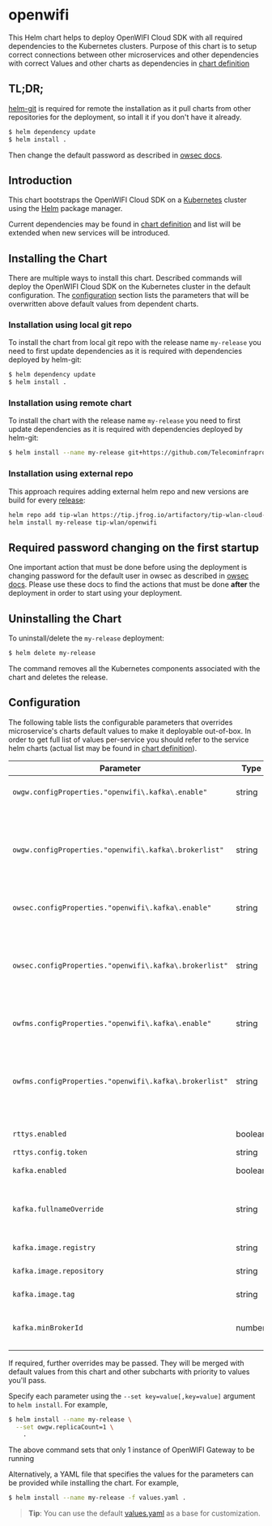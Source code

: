 # openwifi

This Helm chart helps to deploy OpenWIFI Cloud SDK with all required dependencies to the Kubernetes clusters. Purpose of this chart is to setup correct connections between other microservices and other dependencies with correct Values and other charts as dependencies in [chart definition](Chart.yaml)

## TL;DR;

[helm-git](https://github.com/aslafy-z/helm-git) is required for remote the installation as it pull charts from other repositories for the deployment, so intall it if you don't have it already.

```bash
$ helm dependency update
$ helm install .
```

Then change the default password as described in [owsec docs](https://github.com/Telecominfraproject/wlan-cloud-ucentralsec/tree/main#changing-default-password).

## Introduction

This chart bootstraps the OpenWIFI Cloud SDK on a [Kubernetes](http://kubernetes.io) cluster using the [Helm](https://helm.sh) package manager.

Current dependencies may be found in [chart definition](Chart.yaml) and list will be extended when new services will be introduced.

## Installing the Chart

There are multiple ways to install this chart. Described commands will deploy the OpenWIFI Cloud SDK on the Kubernetes cluster in the default configuration. The [configuration](#configuration) section lists the parameters that will be overwritten above default values from dependent charts.

### Installation using local git repo

To install the chart from local git repo with the release name `my-release` you need to first update dependencies as it is required with dependencies deployed by helm-git:

```bash
$ helm dependency update
$ helm install .
```

### Installation using remote chart

To install the chart with the release name `my-release` you need to first update dependencies as it is required with dependencies deployed by helm-git:

```bash
$ helm install --name my-release git+https://github.com/Telecominfraproject/wlan-cloud-ucentral-deploy@chart/openwifi-0.1.0.tgz?ref=main
```

### Installation using external repo

This approach requires adding external helm repo and new versions are build for every [release](https://github.com/Telecominfraproject/wlan-cloud-ucentral-deploy/releases):

```bash
helm repo add tip-wlan https://tip.jfrog.io/artifactory/tip-wlan-cloud-ucentral-helm/
helm install my-release tip-wlan/openwifi
```

## Required password changing on the first startup

One important action that must be done before using the deployment is changing password for the default user in owsec as described in [owsec docs](https://github.com/Telecominfraproject/wlan-cloud-ucentralsec/tree/main#changing-default-password). Please use these docs to find the actions that must be done **after** the deployment in order to start using your deployment.

## Uninstalling the Chart

To uninstall/delete the `my-release` deployment:

```bash
$ helm delete my-release
```

The command removes all the Kubernetes components associated with the chart and deletes the release.

## Configuration

The following table lists the configurable parameters that overrides microservice's charts default values to make it deployable out-of-box. In order to get full list of values per-service you should refer to the service helm charts (actual list may be found in [chart definition](Chart.yaml)).

| Parameter | Type | Description | Default |
|-----------|------|-------------|---------|
| `owgw.configProperties."openwifi\.kafka\.enable"` | string | Configures OpenWIFI Gateway to use Kafka for communication | `'true'` |
| `owgw.configProperties."openwifi\.kafka\.brokerlist"` | string | Sets up Kafka broker list for OpenWIFI Gateway to the predictable Kubernetes service name (see `kafka.fullnameOverride` option description for details) | `'kafka:9092'` |
| `owsec.configProperties."openwifi\.kafka\.enable"` | string | Configures OpenWIFI Security to use Kafka for communication | `'true'` |
| `owsec.configProperties."openwifi\.kafka\.brokerlist"` | string | Sets up Kafka broker list for OpenWIFI Security to the predictable Kubernetes service name (see `kafka.fullnameOverride` option description for details) | `'kafka:9092'` |
| `owfms.configProperties."openwifi\.kafka\.enable"` | string | Configures OpenWIFI Firmware to use Kafka for communication | `'true'` |
| `owfms.configProperties."openwifi\.kafka\.brokerlist"` | string | Sets up Kafka broker list for OpenWIFI Firmware to the predictable Kubernetes service name (see `kafka.fullnameOverride` option description for details) | `'kafka:9092'` |
| `rttys.enabled` | boolean | Enables [rttys](https://github.com/Telecominfraproject/wlan-cloud-ucentralgw-rtty) deployment | `True` |
| `rttys.config.token` | string | Sets default rttys token |  |
| `kafka.enabled` | boolean | Enables [kafka](https://github.com/bitnami/charts/blob/master/bitnami/kafka/) deployment | `True` |
| `kafka.fullnameOverride` | string | Overrides Kafka Kubernetes service name so it could be predictable and set in microservices configs | `'kafka'` |
| `kafka.image.registry` | string | Kafka Docker image registry | `'docker.io'` |
| `kafka.image.repository` | string | Kafka Docker image repository | `'bitnami/kafka'` |
| `kafka.image.tag` | string | Kafka Docker image tag | `'2.8.0-debian-10-r43'` |
| `kafka.minBrokerId` | number | Sets Kafka minimal broker ID (useful for multi-node Kafka installations) | `100` |

If required, further overrides may be passed. They will be merged with default values from this chart and other subcharts with priority to values you'll pass.

Specify each parameter using the `--set key=value[,key=value]` argument to `helm install`. For example,

```bash
$ helm install --name my-release \
  --set owgw.replicaCount=1 \
    .
```

The above command sets that only 1 instance of OpenWIFI Gateway to be running

Alternatively, a YAML file that specifies the values for the parameters can be provided while installing the chart. For example,

```bash
$ helm install --name my-release -f values.yaml .
```

> **Tip**: You can use the default [values.yaml](values.yaml) as a base for customization.
